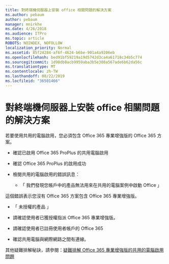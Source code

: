 ```yaml
---
title: 對終端機伺服器上安裝 office 相關問題的解決方案
ms.author: pebaum
author: pebaum
manager: mnirkhe
ms.date: 4/26/2018
ms.audience: ITPro
ms.topic: article
ROBOTS: NOINDEX, NOFOLLOW
localization_priority: Normal
ms.assetid: 85f24284-af6f-4624-b6be-901a4a9206eb
ms.openlocfilehash: bed91bf59219a19d5742d3ca4a61718c34b5c774
ms.sourcegitcommit: 1d98db8acb9959aba3b5e308a567ade6b62da56c
ms.translationtype: MT
ms.contentlocale: zh-TW
ms.lasthandoff: 08/22/2019
ms.locfileid: "36501466"
---
```

# <a name="solutions-for-issues-around-installing-office-on-a-terminal-server"></a>對終端機伺服器上安裝 office 相關問題的解決方案

若要使用共用的電腦啟用，您必須包含 Office 365 專業增強版的 Office 365 方案。
  
- 確認已啟用 Office 365 ProPlus 的共用電腦啟用
    
- 確認 Office 365 ProPlus 的啟用成功
    
- 檢閱共用的電腦啟用的錯誤訊息：
    
  - 「 我們發現您帳戶中的產品無法用來在共用的電腦案例中啟動 Office 」
  
這個錯誤表示您沒有 Office 365 方案包含 Office 365 專業增強版。
    
  - 「 未授權的產品 」
    
  - 請確認使用者已獲授權指派 Office 365 專業增強版。
    
  - 請確認使用者已註冊使用者帳戶的 Office 365
    
  - 確認共用電腦與網際網路之間有連線。
    
其他疑難排解秘訣，請參閱：[疑難排解 Office 365 專業增強版的共用的電腦啟用問題](https://docs.microsoft.com/DeployOffice/troubleshoot-issues-with-shared-computer-activation-for-office-365-proplus)
  

